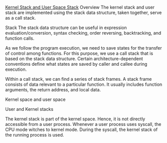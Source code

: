 [Kernel Stack and User Space Stack](https://www.baeldung.com/linux/kernel-stack-and-user-space-stack)
Overview 
The kernel stack and user stack are implemented using the stack data structure, taken together, serve as a call stack. 


Stack 
The stack data structure can be useful in expression evaluation/conversion, syntax checking, order reversing, backtracking, and function calls. 

As we follow the program execution, we need to save states for the transfer of control among functions. For this purpose, we use a call stack that is based on the stack data structure. Certain architecture-dependent conventions define what states are saved by caller and callee during execution.

Within a call stack, we can find a series of stack frames. A stack frame consists of data relevant to a particular function. It usually includes function arguments, the return address, and local data. 

Kernel space and user space

User and Kernel stacks

The kernel stack is part of the kernel space. Hence, it is not directly accessible from a user process. Whenever a user process uses syscall, the CPU mode witches to kernel mode. During the syscall, the kernel stack of the running process is used.



























